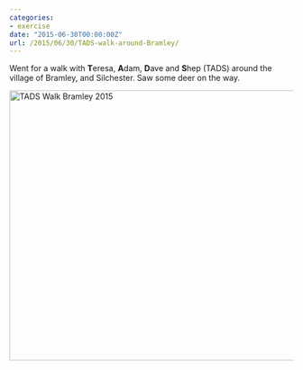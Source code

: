 ```yaml
---
categories:
- exercise
date: "2015-06-30T00:00:00Z"
url: /2015/06/30/TADS-walk-around-Bramley/
---
```


Went for a walk with **T**eresa, **A**dam, **D**ave and **S**hep (TADS) around the village of Bramley, and Silchester. Saw some deer on the way.

<a data-flickr-embed="true" href="https://www.flickr.com/photos/kabads/sets/72157656304585411" title="TADS Walk Bramley 2015"><img src="https://farm1.staticflickr.com/521/19789516350_34ac71034b_z.jpg" width="640" height="480" alt="TADS Walk Bramley 2015"></a><script async src="//embedr.flickr.com/assets/client-code.js" charset="utf-8"></script>